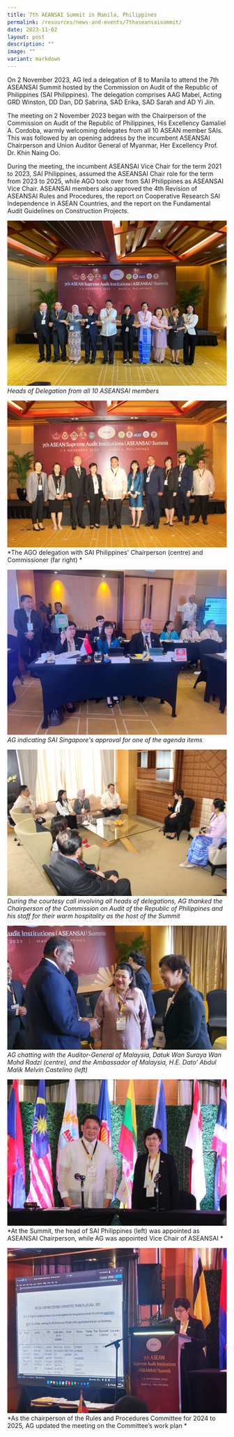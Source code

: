 ```yaml
---
title: 7th AEANSAI Summit in Manila, Philippines
permalink: /resources/news-and-events/7thaseansaisummit/
date: 2023-11-02
layout: post
description: ""
image: ""
variant: markdown
---
```

On 2 November 2023, AG led a delegation of 8 to Manila to attend the 7th ASEANSAI Summit hosted by the Commission on Audit of the Republic of Philippines (SAI Philippines). The delegation comprises AAG Mabel, Acting GRD Winston, DD Dan, DD Sabrina, SAD Erika, SAD Sarah and AD Yi Jin. 

The meeting on 2 November 2023 began with the Chairperson of the Commission on Audit of the Republic of Philippines, His Excellency Gamaliel A. Cordoba, warmly welcoming delegates from all 10 ASEAN member SAIs. This was followed by an opening address by the incumbent ASEANSAI Chairperson and Union Auditor General of Myanmar, Her Excellency Prof. Dr. Khin Naing Oo.

During the meeting, the incumbent ASEANSAI Vice Chair for the term 2021 to 2023, SAI Philippines, assumed the ASEANSAI Chair role for the term from 2023 to 2025, while AGO took over from SAI Philippines as ASEANSAI Vice Chair. ASEANSAI members also approved the 4th Revision of ASEANSAI Rules and Procedures, the report on Cooperative Research SAI Independence in ASEAN Countries, and the report on the Fundamental Audit Guidelines on Construction Projects. 

![](/images/News%20&%20Events%20Photos/2023/7thaseansai-1.jpg)
*Heads of Delegation from all 10 ASEANSAI members*

![](/images/News%20&%20Events%20Photos/2023/7thaseansai-2.jpg)
*The AGO delegation with SAI Philippines' Chairperson (centre) and Commissioner (far right) *

![](/images/News%20&%20Events%20Photos/2023/7thaseansai-3.jpg)
*AG indicating SAI Singapore's approval for one of the agenda items*

![](/images/News%20&%20Events%20Photos/2023/7thaseansai-4.jpg)
*During the courtesy call involving all heads of delegations, AG thanked the Chairperson of the Commission on Audit of the Republic of Philippines and his staff for their warm hospitality as the host of the Summit*

![](/images/News%20&%20Events%20Photos/2023/7thaseansai-5.jpg)
*AG chatting with the Auditor-General of Malaysia, Datuk Wan Suraya Wan Mohd Radzi (centre), and the Ambassador of Malaysia, H.E. Dato’ Abdul Malik Melvin Castelino (left)*

![](/images/News%20&%20Events%20Photos/2023/7thaseansai-6.jpg)
*At the Summit, the head of SAI Philippines (left) was appointed as ASEANSAI Chairperson, while AG was appointed Vice Chair of ASEANSAI *

![](/images/News%20&%20Events%20Photos/2023/7thaseansai-7.jpg)
*As the chairperson of the Rules and Procedures Committee for 2024 to 2025, AG updated the meeting on the Committee’s work plan *